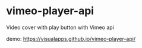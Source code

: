 # vimeo-player-api
Video cover with play button with Vimeo api 

demo: https://visualapps.github.io/vimeo-player-api/
